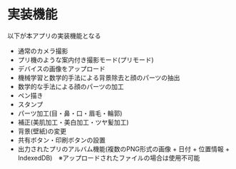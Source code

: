 # 実装機能

以下が本アプリの実装機能となる

- 通常のカメラ撮影
- プリ機のような案内付き撮影モード(プリモード)
- デバイスの画像をアップロード
- 機械学習と数学的手法による背景除去と顔のパーツの抽出
- 数学的な手法による顔のパーツの加工
- ペン描き
- スタンプ
- パーツ加工(目・鼻・口・眉毛・輪郭)
- 補正(美肌加工・美白加工・ツヤ髪加工)
- 背景(壁紙)の変更
- 共有ボタン・印刷ボタンの設置
- 出力されたプリのアルバム機能(複数のPNG形式の画像 + 日付 + 位置情報 + IndexedDB)　※アップロードされたファイルの場合は使用不可能